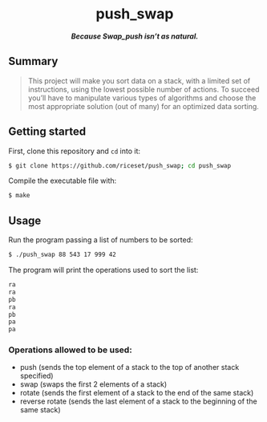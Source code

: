 <h1 align="center">
	push_swap
</h1>

<p align="center">
	<b><i>Because Swap_push isn’t as natural.</i></b><br>
</p>

## Summary
> This project will make you sort data on a stack, with a limited set of instructions, using
> the lowest possible number of actions. To succeed you’ll have to manipulate various
> types of algorithms and choose the most appropriate solution (out of many) for an
> optimized data sorting.

## Getting started
First, clone this repository and `cd` into it:

```zsh
$ git clone https://github.com/riceset/push_swap; cd push_swap
```

Compile the executable file with:

```zsh
$ make
```

## Usage
Run the program passing a list of numbers to be sorted:


```sh
$ ./push_swap 88 543 17 999 42
```

The program will print the operations used to sort the list:

```sh
ra
ra
pb
ra
pb
pa
pa
```

### Operations allowed to be used:

- push (sends the top element of a stack to the top of another stack specified)
- swap (swaps the first 2 elements of a stack)
- rotate (sends the first element of a stack to the end of the same stack)
- reverse rotate (sends the last element of a stack to the beginning of the same stack)
